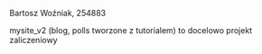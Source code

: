 Bartosz Woźniak, 254883

mysite_v2 (blog, polls tworzone z tutorialem) to docelowo projekt zaliczeniowy 






